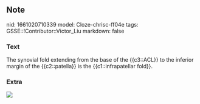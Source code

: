 ## Note
nid: 1661020710339
model: Cloze-chrisc-ff04e
tags: GSSE::!Contributor::Victor_Liu
markdown: false

### Text
The synovial fold extending from the base of the {{c3::ACL}} to the inferior margin of the {{c2::patella}} is the {{c1::infrapatellar fold}}.

### Extra
<img src="paste-24b6b35669ad7aa76cacfbbf91a91d77df3715f8.jpg">
